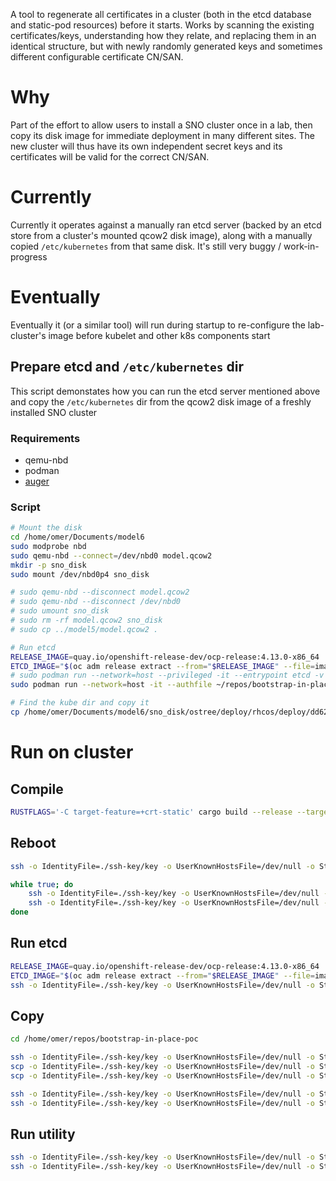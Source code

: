 A tool to regenerate all certificates in a cluster (both in the etcd database
and static-pod resources) before it starts. Works by scanning the existing
certificates/keys, understanding how they relate, and replacing them in an
identical structure, but with newly randomly generated keys and sometimes
different configurable certificate CN/SAN.

# Why

Part of the effort to allow users to install a SNO cluster once in a lab, then
copy its disk image for immediate deployment in many different sites. The new
cluster will thus have its own independent secret keys and its certificates
will be valid for the correct CN/SAN.

# Currently

Currently it operates against a manually ran etcd server (backed by an etcd
store from a cluster's mounted qcow2 disk image), along with a manually copied
`/etc/kubernetes` from that same disk. It's still very buggy / work-in-progress

# Eventually

Eventually it (or a similar tool) will run during startup to re-configure the
lab-cluster's image before kubelet and other k8s components start

## Prepare etcd and `/etc/kubernetes` dir

This script demonstates how you can run the etcd server mentioned above and
copy the `/etc/kubernetes` dir from the qcow2 disk image of a freshly installed
SNO cluster

### Requirements

* qemu-nbd
* podman 
* [auger](https://github.com/jpbetz/auger)

### Script

```bash
# Mount the disk 
cd /home/omer/Documents/model6
sudo modprobe nbd
sudo qemu-nbd --connect=/dev/nbd0 model.qcow2
mkdir -p sno_disk
sudo mount /dev/nbd0p4 sno_disk

# sudo qemu-nbd --disconnect model.qcow2
# sudo qemu-nbd --disconnect /dev/nbd0 
# sudo umount sno_disk
# sudo rm -rf model.qcow2 sno_disk
# sudo cp ../model5/model.qcow2 .

# Run etcd
RELEASE_IMAGE=quay.io/openshift-release-dev/ocp-release:4.13.0-x86_64
ETCD_IMAGE="$(oc adm release extract --from="$RELEASE_IMAGE" --file=image-references | jq '.spec.tags[] | select(.name == "etcd").from.name' -r)"
# sudo podman run --network=host --privileged -it --entrypoint etcd -v /var/lib/etcd:/store ${ETCD_IMAGE} --name editor --data-dir /store
sudo podman run --network=host -it --authfile ~/repos/bootstrap-in-place-poc/registry-config.json --entrypoint etcd -v $PWD/sno_disk/ostree/deploy/rhcos/var/lib/etcd:/store ${ETCD_IMAGE} --name editor --data-dir /store

# Find the kube dir and copy it
cp /home/omer/Documents/model6/sno_disk/ostree/deploy/rhcos/deploy/dd62c369ad76ef06c72ef2d76da6578eeafe4022ef082b0dfe8171e4572a15e4.0/etc/kubernetes -r /home/omer/repos/imagebased/certgraph/
```

# Run on cluster

## Compile
```bash
RUSTFLAGS='-C target-feature=+crt-static' cargo build --release --target x86_64-unknown-linux-gnu
```

## Reboot

```bash
ssh -o IdentityFile=./ssh-key/key -o UserKnownHostsFile=/dev/null -o StrictHostKeyChecking=no core@192.168.126.10 sudo reboot 

while true; do
    ssh -o IdentityFile=./ssh-key/key -o UserKnownHostsFile=/dev/null -o StrictHostKeyChecking=no core@192.168.126.10 sudo systemctl stop kubelet
    ssh -o IdentityFile=./ssh-key/key -o UserKnownHostsFile=/dev/null -o StrictHostKeyChecking=no core@192.168.126.10 sudo systemctl stop crio
done
```

## Run etcd

```bash
RELEASE_IMAGE=quay.io/openshift-release-dev/ocp-release:4.13.0-x86_64
ETCD_IMAGE="$(oc adm release extract --from="$RELEASE_IMAGE" --file=image-references | jq '.spec.tags[] | select(.name == "etcd").from.name' -r)"
ssh -o IdentityFile=./ssh-key/key -o UserKnownHostsFile=/dev/null -o StrictHostKeyChecking=no core@192.168.126.10 sudo podman run --network=host --privileged --entrypoint etcd -v /var/lib/etcd:/store ${ETCD_IMAGE} --name editor --data-dir /store
```

## Copy

```bash
cd /home/omer/repos/bootstrap-in-place-poc

ssh -o IdentityFile=./ssh-key/key -o UserKnownHostsFile=/dev/null -o StrictHostKeyChecking=no core@192.168.126.10 sudo mkdir -p /root/.local/bin
scp -o IdentityFile=./ssh-key/key -o UserKnownHostsFile=/dev/null -o StrictHostKeyChecking=no /home/omer/repos/imagebased/certgraph/target/x86_64-unknown-linux-gnu/release/certgraph core@192.168.126.10:certgraph
scp -o IdentityFile=./ssh-key/key -o UserKnownHostsFile=/dev/null -o StrictHostKeyChecking=no /home/omer/repos/auger/auger core@192.168.126.10:

ssh -o IdentityFile=./ssh-key/key -o UserKnownHostsFile=/dev/null -o StrictHostKeyChecking=no core@192.168.126.10 sudo cp /home/core/auger /root/.local/bin/
ssh -o IdentityFile=./ssh-key/key -o UserKnownHostsFile=/dev/null -o StrictHostKeyChecking=no core@192.168.126.10 sudo cp /home/core/certgraph /root/.local/bin/
```

## Run utility

```bash
ssh -o IdentityFile=./ssh-key/key -o UserKnownHostsFile=/dev/null -o StrictHostKeyChecking=no core@192.168.126.10 sudo ulimit -n 999999
ssh -o IdentityFile=./ssh-key/key -o UserKnownHostsFile=/dev/null -o StrictHostKeyChecking=no core@192.168.126.10 sudo bash -ic "'certgraph --etcd-endpoint localhost:2379 --k8s-static-dir /etc/kubernetes --kubelet-dir /var/lib/kubelet'"
```

